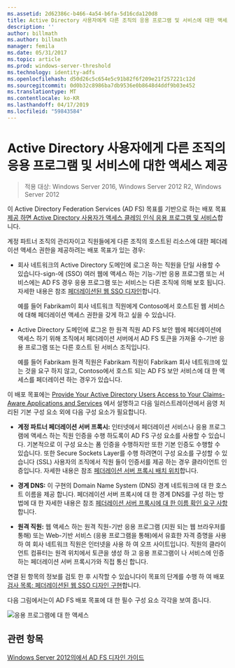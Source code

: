 ```yaml
---
ms.assetid: 2d62386c-b466-4a54-b6fa-5d16cda120d8
title: Active Directory 사용자에게 다른 조직의 응용 프로그램 및 서비스에 대한 액세스 제공
description: ''
author: billmath
ms.author: billmath
manager: femila
ms.date: 05/31/2017
ms.topic: article
ms.prod: windows-server-threshold
ms.technology: identity-adfs
ms.openlocfilehash: d50d26c5c654e5c91b82f6f209e21f257221c12d
ms.sourcegitcommit: 0d0b32c8986ba7db9536e0b8648d4ddf9b03e452
ms.translationtype: MT
ms.contentlocale: ko-KR
ms.lasthandoff: 04/17/2019
ms.locfileid: "59843584"
---
```

# <a name="provide-your-active-directory-users-access-to-the-applications-and-services-of-other-organizations"></a>Active Directory 사용자에게 다른 조직의 응용 프로그램 및 서비스에 대한 액세스 제공

>적용 대상: Windows Server 2016, Windows Server 2012 R2, Windows Server 2012

이 Active Directory Federation Services \(AD FS\) 목표를 기반으로 하는 배포 목표 [제공 하면 Active Directory 사용자가 액세스 클레임 인식 응용 프로그램 및 서비스](Provide-Your-Active-Directory-Users-Access-to-Your-Claims-Aware-Applications-and-Services.md)합니다.  
  
계정 파트너 조직의 관리자이고 직원들에게 다른 조직의 호스트된 리소스에 대한 페더레이션 액세스 권한을 제공하려는 배포 목표가 있는 경우:  
  
-   회사 네트워크의 Active Directory 도메인에 로그온 하는 직원을 단일 사용할 수 있습니다\-sign\-에 \(SSO\) 여러 웹에 액세스 하는 기능\-기반 응용 프로그램 또는 서비스에는 AD FS 경우 응용 프로그램 또는 서비스는 다른 조직에 의해 보호 됩니다. 자세한 내용은 참조 [페더레이션된 웹 SSO 디자인](Federated-Web-SSO-Design.md)합니다.  
  
    예를 들어 Fabrikam이 회사 네트워크 직원에게 Contoso에서 호스트된 웹 서비스에 대해 페더레이션 액세스 권한을 갖게 하고 싶을 수 있습니다.  
  
-   Active Directory 도메인에 로그온 한 원격 직원 AD FS 보안 웹에 페더레이션에 액세스 하기 위해 조직에서 페더레이션 서버에서 AD FS 토큰을 가져올 수\-기반 응용 프로그램 또는 다른 호스트 된 서비스 조직입니다.  
  
    예를 들어 Fabrikam 원격 직원은 Fabrikam 직원이 Fabrikam 회사 네트워크에 있는 것을 요구 하지 않고, Contoso에서 호스트 되는 AD FS 보안 서비스에 대 한 액세스를 페더레이션 하는 경우가 있습니다.  
  
이 배포 목표에는 [Provide Your Active Directory Users Access to Your Claims-Aware Applications and Services](Provide-Your-Active-Directory-Users-Access-to-Your-Claims-Aware-Applications-and-Services.md) 에서 설명하고 다음 일러스트레이션에서 음영 처리된 기본 구성 요소 외에 다음 구성 요소가 필요합니다.  
  
-   **계정 파트너 페더레이션 서버 프록시:** 인터넷에서 페더레이션 서비스나 응용 프로그램에 액세스 하는 직원 인증을 수행 하도록이 AD FS 구성 요소를 사용할 수 있습니다. 기본적으로 이 구성 요소는 폼 인증을 수행하지만 또한 기본 인증도 수행할 수 있습니다. 또한 Secure Sockets Layer를 수행 하려면이 구성 요소를 구성할 수 있습니다 \(SSL\) 사용자의 조직에서 직원 들이 인증서를 제공 하는 경우 클라이언트 인증입니다. 자세한 내용은 참조 [페더레이션 서버 프록시 배치 위치](Where-to-Place-a-Federation-Server-Proxy.md)합니다.  
  
-   **경계 DNS:** 이 구현의 Domain Name System \(DNS\) 경계 네트워크에 대 한 호스트 이름을 제공 합니다. 페더레이션 서버 프록시에 대 한 경계 DNS를 구성 하는 방법에 대 한 자세한 내용은 참조 [페더레이션 서버 프록시에 대 한 이름 확인 요구 사항](Name-Resolution-Requirements-for-Federation-Server-Proxies.md)합니다.  
  
-   **원격 직원:** 웹 액세스 하는 원격 직원\-기반 응용 프로그램 \(지원 되는 웹 브라우저를 통해\) 또는 Web\-기반 서비스 \(응용 프로그램을 통해\)에서 유효한 자격 증명을 사용 하 여 회사 네트워크 직원은 인터넷을 사용 하 여 오프 사이트입니다. 직원의 클라이언트 컴퓨터는 원격 위치에서 토큰을 생성 하 고 응용 프로그램이 나 서비스에 인증 하는 페더레이션 서버 프록시가와 직접 통신 합니다.  
  
연결 된 항목의 정보를 검토 한 후 시작할 수 있습니다이 목표의 단계를 수행 하 여 배포 [검사 목록: 페더레이션된 웹 SSO 디자인 구현](../../ad-fs/deployment/Checklist--Implementing-a-Federated-Web-SSO-Design.md)합니다.  
  
다음 그림에서는이 AD FS 배포 목표에 대 한 필수 구성 요소 각각을 보여 줍니다.  
  
![응용 프로그램에 대 한 액세스](media/50af4837-31e0-451f-a942-e705c2300065.gif)  
  
## <a name="see-also"></a>관련 항목
[Windows Server 2012의에서 AD FS 디자인 가이드](AD-FS-Design-Guide-in-Windows-Server-2012.md)
